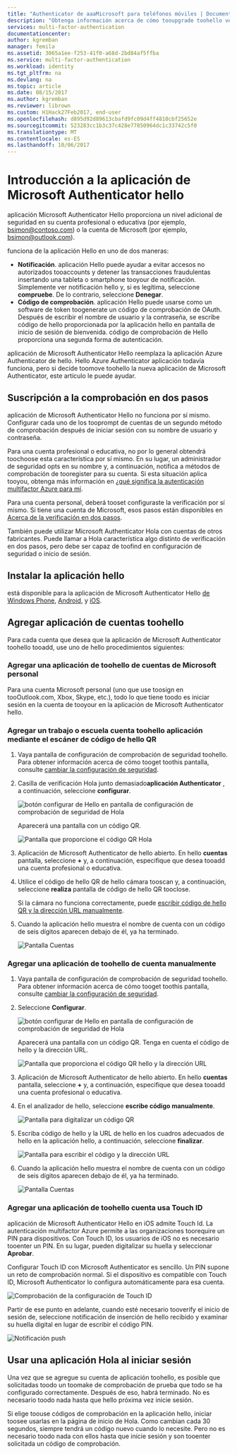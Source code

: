 ```yaml
---
title: "Authenticator de aaaMicrosoft para teléfonos móviles | Documentos de Microsoft"
description: "Obtenga información acerca de cómo tooupgrade toohello versión más reciente de Azure Authenticator."
services: multi-factor-authentication
documentationcenter: 
author: kgremban
manager: femila
ms.assetid: 3065a1ee-f253-41f0-a68d-2bd84af5ffba
ms.service: multi-factor-authentication
ms.workload: identity
ms.tgt_pltfrm: na
ms.devlang: na
ms.topic: article
ms.date: 08/15/2017
ms.author: kgremban
ms.reviewer: librown
ms.custom: H1Hack27Feb2017, end-user
ms.openlocfilehash: d895d92d89613cbafd9fc09d4ff4810cbf25652e
ms.sourcegitcommit: 523283cc1b3c37c428e77850964dc1c33742c5f0
ms.translationtype: MT
ms.contentlocale: es-ES
ms.lasthandoff: 10/06/2017
---
```

# <a name="get-started-with-hello-microsoft-authenticator-app"></a>Introducción a la aplicación de Microsoft Authenticator hello
aplicación Microsoft Authenticator Hello proporciona un nivel adicional de seguridad en su cuenta profesional o educativa (por ejemplo, bsimon@contoso.com) o la cuenta de Microsoft (por ejemplo, bsimon@outlook.com).

funciona de la aplicación Hello en uno de dos maneras:

* **Notificación**. aplicación Hello puede ayudar a evitar accesos no autorizados tooaccounts y detener las transacciones fraudulentas insertando una tableta o smartphone tooyour de notificación. Simplemente ver notificación hello y, si es legítima, seleccione **compruebe**. De lo contrario, seleccione **Denegar**. 
* **Código de comprobación**. aplicación Hello puede usarse como un software de token toogenerate un código de comprobación de OAuth. Después de escribir el nombre de usuario y la contraseña, se escribe código de hello proporcionada por la aplicación hello en pantalla de inicio de sesión de bienvenida. código de comprobación de Hello proporciona una segunda forma de autenticación.

aplicación de Microsoft Authenticator Hello reemplaza la aplicación Azure Authenticator de hello. Hello Azure Authenticator aplicación todavía funciona, pero si decide toomove toohello la nueva aplicación de Microsoft Authenticator, este artículo le puede ayudar.  

## <a name="opt-in-for-two-step-verification"></a>Suscripción a la comprobación en dos pasos

aplicación de Microsoft Authenticator Hello no funciona por sí mismo. Configurar cada uno de los tooprompt de cuentas de un segundo método de comprobación después de iniciar sesión con su nombre de usuario y contraseña. 

Para una cuenta profesional o educativa, no por lo general obtendrá toochoose esta característica por sí mismo. En su lugar, un administrador de seguridad opts en su nombre y, a continuación, notifica a métodos de comprobación de tooregister para su cuenta. Si esta situación aplica tooyou, obtenga más información en [¿qué significa la autenticación multifactor Azure para mí](multi-factor-authentication-end-user.md).

Para una cuenta personal, deberá tooset configuraste la verificación por sí mismo. Si tiene una cuenta de Microsoft, esos pasos están disponibles en [Acerca de la verificación en dos pasos](https://support.microsoft.com/help/12408/microsoft-account-about-two-step-verification). 

También puede utilizar Microsoft Authenticator Hola con cuentas de otros fabricantes. Puede llamar a Hola característica algo distinto de verificación en dos pasos, pero debe ser capaz de toofind en configuración de seguridad o inicio de sesión. 

## <a name="install-hello-app"></a>Instalar la aplicación hello
está disponible para la aplicación de Microsoft Authenticator Hello [de Windows Phone](http://go.microsoft.com/fwlink/?Linkid=825071), [Android](http://go.microsoft.com/fwlink/?Linkid=825072), y [iOS](http://go.microsoft.com/fwlink/?Linkid=825073).

## <a name="add-accounts-toohello-app"></a>Agregar aplicación de cuentas toohello
Para cada cuenta que desea que la aplicación de Microsoft Authenticator toohello tooadd, use uno de hello procedimientos siguientes:

### <a name="add-a-personal-microsoft-account-toohello-app"></a>Agregar una aplicación de toohello de cuentas de Microsoft personal

Para una cuenta Microsoft personal (uno que use toosign en tooOutlook.com, Xbox, Skype, etc.), todo lo que tiene toodo es iniciar sesión en la cuenta de tooyour en la aplicación de Microsoft Authenticator hello.

### <a name="add-a-work-or-school-account-toohello-app-using-hello-qr-code-scanner"></a>Agregar un trabajo o escuela cuenta toohello aplicación mediante el escáner de código de hello QR
1. Vaya pantalla de configuración de comprobación de seguridad toohello.  Para obtener información acerca de cómo tooget toothis pantalla, consulte [cambiar la configuración de seguridad](multi-factor-authentication-end-user-manage-settings.md#where-to-find-the-settings-page).
2. Casilla de verificación Hola junto demasiado**aplicación Authenticator** , a continuación, seleccione **configurar**.

    ![botón configurar de Hello en pantalla de configuración de comprobación de seguridad de Hola](./media/authenticator-app-how-to/azureauthe.png)

    Aparecerá una pantalla con un código QR.

    ![Pantalla que proporcione el código QR Hola](./media/authenticator-app-how-to/barcode2.png)
3. Aplicación de Microsoft Authenticator de hello abierto. En hello **cuentas** pantalla, seleccione  **+** y, a continuación, especifique que desea tooadd una cuenta profesional o educativa.
4. Utilice el código de hello QR de hello cámara tooscan y, a continuación, seleccione **realiza** pantalla de código de hello QR tooclose.

    Si la cámara no funciona correctamente, puede [escribir código de hello QR y la dirección URL manualmente](#add-an-account-to-the-app-manually).

5. Cuando la aplicación hello muestra el nombre de cuenta con un código de seis dígitos aparecen debajo de él, ya ha terminado. 

    ![Pantalla Cuentas](./media/authenticator-app-how-to/accounts.png)

### <a name="add-an-account-toohello-app-manually"></a>Agregar una aplicación de toohello de cuenta manualmente
1. Vaya pantalla de configuración de comprobación de seguridad toohello.  Para obtener información acerca de cómo tooget toothis pantalla, consulte [cambiar la configuración de seguridad](multi-factor-authentication-end-user-manage-settings.md).
2. Seleccione **Configurar**.

    ![botón configurar de Hello en pantalla de configuración de comprobación de seguridad de Hola](./media/authenticator-app-how-to/azureauthe.png)

    Aparecerá una pantalla con un código QR.  Tenga en cuenta el código de hello y la dirección URL.

    ![Pantalla que proporciona el código QR hello y la dirección URL](./media/authenticator-app-how-to/barcode2.png)
3. Aplicación de Microsoft Authenticator de hello abierto. En hello **cuentas** pantalla, seleccione  **+** y, a continuación, especifique que desea tooadd una cuenta profesional o educativa.

4. En el analizador de hello, seleccione **escribe código manualmente**.

    ![Pantalla para digitalizar un código QR](./media/multi-factor-authentication-end-user-first-time/scan2.png)
5. Escriba código de hello y la URL de hello en los cuadros adecuados de hello en la aplicación hello, a continuación, seleccione **finalizar**.

    ![Pantalla para escribir el código y la dirección URL](./media/authenticator-app-how-to/manual.png)

6. Cuando la aplicación hello muestra el nombre de cuenta con un código de seis dígitos aparecen debajo de él, ya ha terminado.

    ![Pantalla Cuentas](./media/authenticator-app-how-to/accounts.png)

### <a name="add-an-account-toohello-app-using-touch-id"></a>Agregar una aplicación de toohello cuenta usa Touch ID
aplicación de Microsoft Authenticator Hello en iOS admite Touch Id.  La autenticación multifactor Azure permite a las organizaciones toorequire un PIN para dispositivos. Con Touch ID, los usuarios de iOS no es necesario tooenter un PIN. En su lugar, pueden digitalizar su huella y seleccionar **Aprobar**.

Configurar Touch ID con Microsoft Authenticator es sencillo. Un PIN supone un reto de comprobación normal. Si el dispositivo es compatible con Touch ID, Microsoft Authenticator lo configura automáticamente para esa cuenta.

![Comprobación de la configuración de Touch ID](./media/authenticator-app-how-to/touchid1.png)

Partir de ese punto en adelante, cuando esté necesario tooverify el inicio de sesión de, seleccione notificación de inserción de hello recibido y examinar su huella digital en lugar de escribir el código PIN.

![Notificación push](./media/authenticator-app-how-to/touchid2.png)

## <a name="use-hello-app-when-you-sign-in"></a>Usar una aplicación Hola al iniciar sesión

Una vez que se agregue su cuenta de aplicación toohello, es posible que solicitadas toodo un toomake de comprobación de prueba que todo se ha configurado correctamente. Después de eso, habrá terminado. No es necesario toodo nada hasta que hello próxima vez inicie sesión.

Si elige toouse códigos de comprobación en la aplicación hello, iniciar toosee usarlas en la página de inicio de Hola. Como cambian cada 30 segundos, siempre tendrá un código nuevo cuando lo necesite. Pero no es necesario toodo nada con ellos hasta que inicie sesión y son tooenter solicitada un código de comprobación.  
